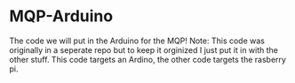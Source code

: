# MQP-Arduino
The code we will put in the Arduino for the MQP! Note: This code was originally in a seperate repo but to keep it orginized I just put it in with the other stuff. This code targets an Ardino, the other code targets the rasberry pi. 

